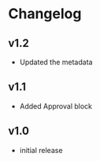 # Changelog

## v1.2

- Updated the metadata

## v1.1

- Added Approval block

## v1.0

- initial release